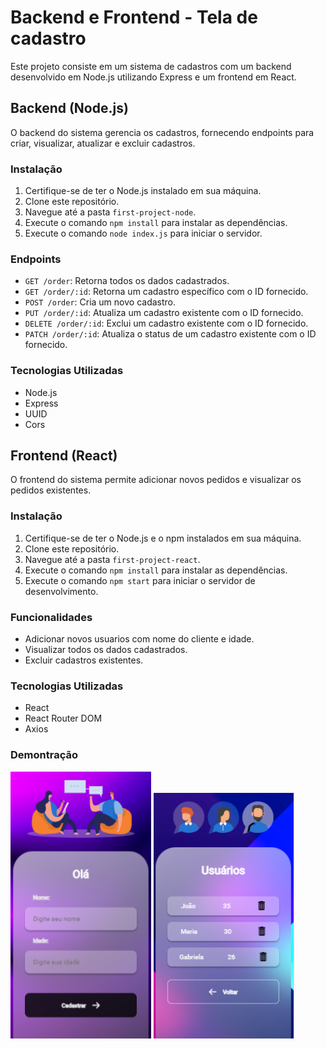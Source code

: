 <!-- # Getting Started with Create React App

This project was bootstrapped with [Create React App](https://github.com/facebook/create-react-app).

## Available Scripts

In the project directory, you can run:

### `npm start`

Runs the app in the development mode.\
Open [http://localhost:3000](http://localhost:3000) to view it in your browser.

The page will reload when you make changes.\
You may also see any lint errors in the console.

### `npm test`

Launches the test runner in the interactive watch mode.\
See the section about [running tests](https://facebook.github.io/create-react-app/docs/running-tests) for more information.

### `npm run build`

Builds the app for production to the `build` folder.\
It correctly bundles React in production mode and optimizes the build for the best performance.

The build is minified and the filenames include the hashes.\
Your app is ready to be deployed!

See the section about [deployment](https://facebook.github.io/create-react-app/docs/deployment) for more information.

### `npm run eject`

**Note: this is a one-way operation. Once you `eject`, you can't go back!**

If you aren't satisfied with the build tool and configuration choices, you can `eject` at any time. This command will remove the single build dependency from your project.

Instead, it will copy all the configuration files and the transitive dependencies (webpack, Babel, ESLint, etc) right into your project so you have full control over them. All of the commands except `eject` will still work, but they will point to the copied scripts so you can tweak them. At this point you're on your own.

You don't have to ever use `eject`. The curated feature set is suitable for small and middle deployments, and you shouldn't feel obligated to use this feature. However we understand that this tool wouldn't be useful if you couldn't customize it when you are ready for it.

## Learn More

You can learn more in the [Create React App documentation](https://facebook.github.io/create-react-app/docs/getting-started).

To learn React, check out the [React documentation](https://reactjs.org/).

### Code Splitting

This section has moved here: [https://facebook.github.io/create-react-app/docs/code-splitting](https://facebook.github.io/create-react-app/docs/code-splitting)

### Analyzing the Bundle Size

This section has moved here: [https://facebook.github.io/create-react-app/docs/analyzing-the-bundle-size](https://facebook.github.io/create-react-app/docs/analyzing-the-bundle-size)

### Making a Progressive Web App

This section has moved here: [https://facebook.github.io/create-react-app/docs/making-a-progressive-web-app](https://facebook.github.io/create-react-app/docs/making-a-progressive-web-app)

### Advanced Configuration

This section has moved here: [https://facebook.github.io/create-react-app/docs/advanced-configuration](https://facebook.github.io/create-react-app/docs/advanced-configuration)

### Deployment

This section has moved here: [https://facebook.github.io/create-react-app/docs/deployment](https://facebook.github.io/create-react-app/docs/deployment)

### `npm run build` fails to minify

This section has moved here: [https://facebook.github.io/create-react-app/docs/troubleshooting#npm-run-build-fails-to-minify](https://facebook.github.io/create-react-app/docs/troubleshooting#npm-run-build-fails-to-minify) -->
# Backend e Frontend - Tela de cadastro

Este projeto consiste em um sistema de cadastros com um backend desenvolvido em Node.js utilizando Express e um frontend em React.

## Backend (Node.js)

O backend do sistema gerencia os cadastros, fornecendo endpoints para criar, visualizar, atualizar e excluir cadastros.

### Instalação

1. Certifique-se de ter o Node.js instalado em sua máquina.
2. Clone este repositório.
3. Navegue até a pasta `first-project-node`.
4. Execute o comando `npm install` para instalar as dependências.
5. Execute o comando `node index.js` para iniciar o servidor.

### Endpoints

- `GET /order`: Retorna todos os dados cadastrados.
- `GET /order/:id`: Retorna um cadastro específico com o ID fornecido.
- `POST /order`: Cria um novo cadastro.
- `PUT /order/:id`: Atualiza um cadastro existente com o ID fornecido.
- `DELETE /order/:id`: Exclui um cadastro existente com o ID fornecido.
- `PATCH /order/:id`: Atualiza o status de um cadastro existente com o ID fornecido.

### Tecnologias Utilizadas

- Node.js
- Express
- UUID
- Cors

## Frontend (React)

O frontend do sistema permite adicionar novos pedidos e visualizar os pedidos existentes.

### Instalação

1. Certifique-se de ter o Node.js e o npm instalados em sua máquina.
2. Clone este repositório.
3. Navegue até a pasta `first-project-react`.
4. Execute o comando `npm install` para instalar as dependências.
5. Execute o comando `npm start` para iniciar o servidor de desenvolvimento.

### Funcionalidades

- Adicionar novos usuarios com nome do cliente e idade.
- Visualizar todos os dados cadastrados.
- Excluir cadastros existentes.

### Tecnologias Utilizadas

- React
- React Router DOM
- Axios

### Demontração 
<img src="./assets/exemplo-home.png" alt="exemplo-home" width="225px">
<img src="./assets/exemplo-users.png" alt="exemplo-users" width="225px">